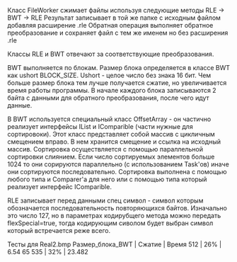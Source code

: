   Класс FileWorker сжимает файлы используя следующие методы RLE -> BWT -> RLE 
  Результат записывает в той же папке с исходным файлом добавляя расширение .rle
  Обратная операция выполняет обратное преобразование и сохраняет файл с тем же именем но без расширения .rle

  Классы RLE и BWT отвечают за соответствующие преобразования.

  BWT выполняется по блокам. Размер блока определяется в классе BWT как ushort BLOCK_SIZE.
  Ushort - целое число без знака 16 бит. Чем больше размер блока тем лучше получается сжатие, но увеличивается время работы программы. 
  В начале каждого блока записываются 2 байта с данными для обратного преобразования, после чего идут данные. 

  В BWT используется специальный класс OffsetArray - он частично реализует интерфейсы IList и IComparible (части нужные для сортировоки). Этот класс представляет собой массив с цикличным смещением вправо. В нем хранится смещение и ссылка на исходный массив. 
  Сортировка осуществляется с помощью параллельной сортировки слиянием. Если число сортируемых элементов больше 1024 то они сорируются параллельно (с использованием Task'ов) иначе они сортируются последовательно. 
  Сортировка выполнена с помощью любого типа и Comparer'a для него или с помощью типа который реализует интерфейс IComparible.

  RLE записывает перед данными спец символ - символ которым обозначается последовательность повторяющихся байтов. Изначально это число 127, но в параметрах кодирубщего метода можно передать flexSpecial=true, тогда кодирующим сиволом будет выбран символ который встречается реже всего. 

Тесты для Real2.bmp
Размер_блока_BWT | Сжатие | Время
512              | 26%    |  6.54
65 535‬           | 32%    | 23.482
